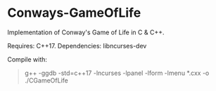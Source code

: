 # Conways-GameOfLife
Implementation of Conway's Game of Life in C &amp; C++.

Requires: C++17.
Dependencies: libncurses-dev

Compile with:

> g++ -ggdb -std=c++17 -lncurses -lpanel -lform -lmenu *.cxx -o ./CGameOfLife
